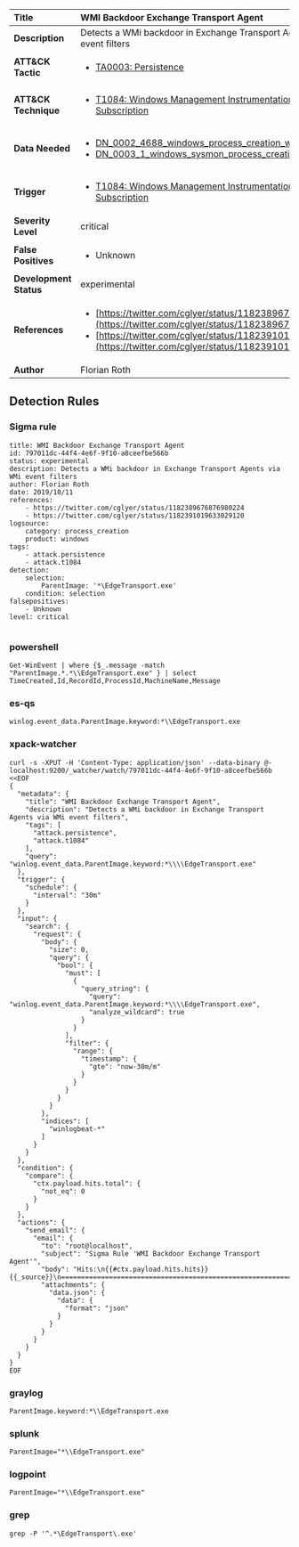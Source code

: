 | Title                    | WMI Backdoor Exchange Transport Agent       |
|:-------------------------|:------------------|
| **Description**          | Detects a WMi backdoor in Exchange Transport Agents via WMi event filters |
| **ATT&amp;CK Tactic**    |  <ul><li>[TA0003: Persistence](https://attack.mitre.org/tactics/TA0003)</li></ul>  |
| **ATT&amp;CK Technique** | <ul><li>[T1084: Windows Management Instrumentation Event Subscription](https://attack.mitre.org/techniques/T1084)</li></ul>  |
| **Data Needed**          | <ul><li>[DN_0002_4688_windows_process_creation_with_commandline](../Data_Needed/DN_0002_4688_windows_process_creation_with_commandline.md)</li><li>[DN_0003_1_windows_sysmon_process_creation](../Data_Needed/DN_0003_1_windows_sysmon_process_creation.md)</li></ul>  |
| **Trigger**              | <ul><li>[T1084: Windows Management Instrumentation Event Subscription](../Triggers/T1084.md)</li></ul>  |
| **Severity Level**       | critical |
| **False Positives**      | <ul><li>Unknown</li></ul>  |
| **Development Status**   | experimental |
| **References**           | <ul><li>[https://twitter.com/cglyer/status/1182389676876980224](https://twitter.com/cglyer/status/1182389676876980224)</li><li>[https://twitter.com/cglyer/status/1182391019633029120](https://twitter.com/cglyer/status/1182391019633029120)</li></ul>  |
| **Author**               | Florian Roth |


## Detection Rules

### Sigma rule

```
title: WMI Backdoor Exchange Transport Agent
id: 797011dc-44f4-4e6f-9f10-a8ceefbe566b
status: experimental
description: Detects a WMi backdoor in Exchange Transport Agents via WMi event filters
author: Florian Roth
date: 2019/10/11
references:
    - https://twitter.com/cglyer/status/1182389676876980224
    - https://twitter.com/cglyer/status/1182391019633029120
logsource:
    category: process_creation
    product: windows
tags:
    - attack.persistence
    - attack.t1084
detection:
    selection: 
        ParentImage: '*\EdgeTransport.exe'
    condition: selection
falsepositives:
    - Unknown
level: critical


```





### powershell
    
```
Get-WinEvent | where {$_.message -match "ParentImage.*.*\\EdgeTransport.exe" } | select TimeCreated,Id,RecordId,ProcessId,MachineName,Message
```


### es-qs
    
```
winlog.event_data.ParentImage.keyword:*\\EdgeTransport.exe
```


### xpack-watcher
    
```
curl -s -XPUT -H 'Content-Type: application/json' --data-binary @- localhost:9200/_watcher/watch/797011dc-44f4-4e6f-9f10-a8ceefbe566b <<EOF
{
  "metadata": {
    "title": "WMI Backdoor Exchange Transport Agent",
    "description": "Detects a WMi backdoor in Exchange Transport Agents via WMi event filters",
    "tags": [
      "attack.persistence",
      "attack.t1084"
    ],
    "query": "winlog.event_data.ParentImage.keyword:*\\\\EdgeTransport.exe"
  },
  "trigger": {
    "schedule": {
      "interval": "30m"
    }
  },
  "input": {
    "search": {
      "request": {
        "body": {
          "size": 0,
          "query": {
            "bool": {
              "must": [
                {
                  "query_string": {
                    "query": "winlog.event_data.ParentImage.keyword:*\\\\EdgeTransport.exe",
                    "analyze_wildcard": true
                  }
                }
              ],
              "filter": {
                "range": {
                  "timestamp": {
                    "gte": "now-30m/m"
                  }
                }
              }
            }
          }
        },
        "indices": [
          "winlogbeat-*"
        ]
      }
    }
  },
  "condition": {
    "compare": {
      "ctx.payload.hits.total": {
        "not_eq": 0
      }
    }
  },
  "actions": {
    "send_email": {
      "email": {
        "to": "root@localhost",
        "subject": "Sigma Rule 'WMI Backdoor Exchange Transport Agent'",
        "body": "Hits:\n{{#ctx.payload.hits.hits}}{{_source}}\n================================================================================\n{{/ctx.payload.hits.hits}}",
        "attachments": {
          "data.json": {
            "data": {
              "format": "json"
            }
          }
        }
      }
    }
  }
}
EOF

```


### graylog
    
```
ParentImage.keyword:*\\EdgeTransport.exe
```


### splunk
    
```
ParentImage="*\\EdgeTransport.exe"
```


### logpoint
    
```
ParentImage="*\\EdgeTransport.exe"
```


### grep
    
```
grep -P '^.*\EdgeTransport\.exe'
```



